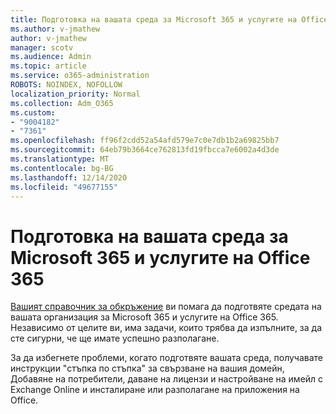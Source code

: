```yaml
---
title: Подготовка на вашата среда за Microsoft 365 и услугите на Office 365
ms.author: v-jmathew
author: v-jmathew
manager: scotv
ms.audience: Admin
ms.topic: article
ms.service: o365-administration
ROBOTS: NOINDEX, NOFOLLOW
localization_priority: Normal
ms.collection: Adm_O365
ms.custom:
- "9004182"
- "7361"
ms.openlocfilehash: ff96f2cdd52a54afd579e7c0e7db1b2a69825bb7
ms.sourcegitcommit: 64eb79b3664ce762813fd19fbcca7e6002a4d3de
ms.translationtype: MT
ms.contentlocale: bg-BG
ms.lasthandoff: 12/14/2020
ms.locfileid: "49677155"
---
```

# <a name="prepare-your-environment-for-microsoft-365-and-office-365-services"></a>Подготовка на вашата среда за Microsoft 365 и услугите на Office 365

[Вашият справочник за обкръжение](https://go.microsoft.com/fwlink/?linkid=2005213) ви помага да подготвяте средата на вашата организация за Microsoft 365 и услугите на Office 365. Независимо от целите ви, има задачи, които трябва да изпълните, за да сте сигурни, че ще имате успешно разполагане.

За да избегнете проблеми, когато подготвяте вашата среда, получавате инструкции "стъпка по стъпка" за свързване на вашия домейн, Добавяне на потребители, даване на лицензи и настройване на имейл с Exchange Online и инсталиране или разполагане на приложения на Office.
